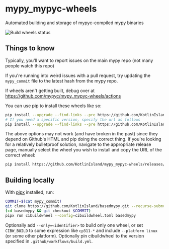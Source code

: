 # mypy_mypyc-wheels
Automated building and storage of mypyc-compiled mypy binaries

![Build wheels status](https://github.com/mypyc/mypy_mypyc-wheels/workflows/Build%20wheels/badge.svg)

## Things to know

Typically, you'll want to report issues on the main mypy repo (not many people
watch this repo)

If you're running into weird issues with a pull request, try updating the
`mypy_commit` file to the latest hash from the mypy repo.

If wheels aren't getting built, debug over at
https://github.com/mypyc/mypy_mypyc-wheels/actions

You can use pip to install these wheels like so:
```bash
pip install --upgrade --find-links --pre https://github.com/KotlinIsland/mypy_mypyc-wheels/releases/ basedmypy
# If you need a specific version, specify the url as follows
pip install --upgrade --find-links --pre https://github.com/KotlinIsland/mypy_mypyc-wheels/releases/expanded_assets/v1.6.0+dev.8e2443a74c9fb1726dc2c730b5e469881d3c1acf basedmypy
```

The above options may not work (and have broken in the past) since they depend on Github's HTML
and pip doing the correct thing. If you're looking for a relatively bulletproof solution,
navigate to the appropriate release page, manually select the wheel you wish to install and copy
the URL of the correct wheel:
```bash
pip install https://github.com/KotlinIsland/mypy_mypyc-wheels/releases/download/v1.6.0+dev.8e2443a74c9fb1726dc2c730b5e469881d3c1acf/basedmypy-1.6.0+dev.8e2443a74c9fb1726dc2c730b5e469881d3c1acf-cp310-cp310-manylinux_2_17_x86_64.manylinux2014_x86_64.whl
```

##  Building locally

With [pipx](https://pipx.pypa.io) installed, run:

```bash
COMMIT=$(cat mypy_commit)
git clone https://github.com/KotlinIsland/basedmypy.git --recurse-submodules
(cd basedmypy && git checkout $COMMIT)
pipx run cibuildwheel --config=cibuildwheel.toml basedmypy
```

Optionally add `--only=<identifier>` to build only one wheel, or set
`CIBW_BUILD` to some expression like `cp311-*` and include `--platform linux`
(or some other platform). Optionally pin cibuildwheel to the version specified
in `.github/workflows/build.yml`.
